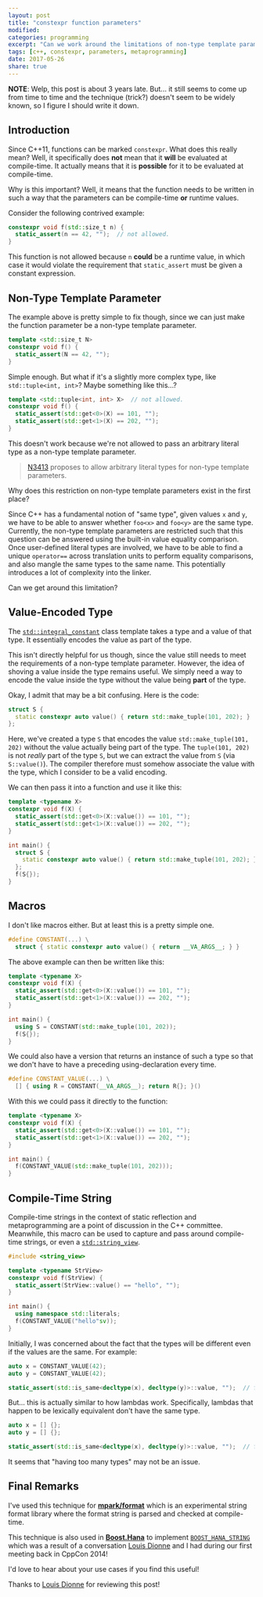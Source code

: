 ```yaml
---
layout: post
title: "constexpr function parameters"
modified:
categories: programming
excerpt: "Can we work around the limitations of non-type template parameters?"
tags: [c++, constexpr, parameters, metaprogramming]
date: 2017-05-26
share: true
---
```


__NOTE__: Welp, this post is about 3 years late. But... it still seems to come
up from time to time and the technique (trick?) doesn't seem to be widely known,
so I figure I should write it down.

## Introduction

Since C++11, functions can be marked `constexpr`. What does this really mean?
Well, it specifically does __not__ mean that it __will__ be evaluated at
compile-time. It actually means that it is __possible__ for it to be evaluated
at compile-time.

Why is this important? Well, it means that the function needs to be written in
such a way that the parameters can be compile-time __or__ runtime values.

Consider the following contrived example:

```c++
constexpr void f(std::size_t n) {
  static_assert(n == 42, "");  // not allowed.
}
```

This function is not allowed because `n`  __could__ be a runtime value, in which
case it would violate the requirement that `static_assert` must be given
a constant expression.

[constexpr]: http://en.cppreference.com/w/cpp/language/constexpr

## Non-Type Template Parameter

The example above is pretty simple to fix though, since we can just make the
function parameter be a non-type template parameter.

```c++
template <std::size_t N>
constexpr void f() {
  static_assert(N == 42, "");
}
```

Simple enough. But what if it's a slightly more complex type, like
`std::tuple<int, int>`? Maybe something like this...?

```c++
template <std::tuple<int, int> X>  // not allowed.
constexpr void f() {
  static_assert(std::get<0>(X) == 101, "");
  static_assert(std::get<1>(X) == 202, "");
}
```

This doesn't work because we're not allowed to pass an arbitrary literal type as
a non-type template parameter.

> [N3413][N3413] proposes to allow arbitrary literal types for non-type template
> parameters.

Why does this restriction on non-type template parameters exist in the first
place?

Since C++ has a fundamental notion of "same type", given values `x` and
`y`, we have to be able to answer whether `foo<x>` and `foo<y>` are the same
type. Currently, the non-type template parameters are restricted such that this
question can be answered using the built-in value equality comparison.
Once user-defined literal types are involved, we have to be able to find a
unique `operator==` across translation units to perform equality comparisons,
and also mangle the same types to the same name. This potentially introduces
a lot of complexity into the linker.

Can we get around this limitation?

[N3413]: http://open-std.org/JTC1/SC22/WG21/docs/papers/2012/n3413.html

## Value-Encoded Type

The [`std::integral_constant`][integral_constant] class template takes a type
and a value of that type. It essentially encodes the value as part of the type.

[integral_constant]: http://en.cppreference.com/w/cpp/types/integral_constant

This isn't directly helpful for us though, since the value still needs to meet
the requirements of a non-type template parameter. However, the idea of shoving
a value inside the type remains useful. We simply need a way to encode the value
inside the type without the value being __part__ of the type.

Okay, I admit that may be a bit confusing. Here is the code:

```c++
struct S {
  static constexpr auto value() { return std::make_tuple(101, 202); }
};
```

Here, we've created a type `S` that encodes the value
`std::make_tuple(101, 202)` without the value actually being part of the
type. The `tuple(101, 202)` is not _really_ part of the type `S`, but
we can extract the value from `S` (via `S::value()`). The compiler therefore
must somehow associate the value with the type, which I consider to be a
valid encoding.

We can then pass it into a function and use it like this:

```c++
template <typename X>
constexpr void f(X) {
  static_assert(std::get<0>(X::value()) == 101, "");
  static_assert(std::get<1>(X::value()) == 202, "");
}

int main() {
  struct S {
    static constexpr auto value() { return std::make_tuple(101, 202); }
  };
  f(S{});
}
```

## Macros

I don't like macros either. But at least this is a pretty simple one.

```c++
#define CONSTANT(...) \
  struct { static constexpr auto value() { return __VA_ARGS__; } }
```

The above example can then be written like this:

```c++
template <typename X>
constexpr void f(X) {
  static_assert(std::get<0>(X::value()) == 101, "");
  static_assert(std::get<1>(X::value()) == 202, "");
}

int main() {
  using S = CONSTANT(std::make_tuple(101, 202));
  f(S{});
}
```

We could also have a version that returns an instance of such a type so
that we don't have to have a preceding using-declaration every time.

```c++
#define CONSTANT_VALUE(...) \
  [] { using R = CONSTANT(__VA_ARGS__); return R{}; }()
```

With this we could pass it directly to the function:

```c++
template <typename X>
constexpr void f(X) {
  static_assert(std::get<0>(X::value()) == 101, "");
  static_assert(std::get<1>(X::value()) == 202, "");
}

int main() {
  f(CONSTANT_VALUE(std::make_tuple(101, 202)));
}
```

## Compile-Time String

Compile-time strings in the context of static reflection and metaprogramming are
a point of discussion in the C++ committee. Meanwhile, this macro can be used to
capture and pass around compile-time strings, or even a
[`std::string_view`][string_view].

[string_view]: http://en.cppreference.com/w/cpp/string/basic_string_view

```c++
#include <string_view>

template <typename StrView>
constexpr void f(StrView) {
  static_assert(StrView::value() == "hello", "");
}

int main() {
  using namespace std::literals;
  f(CONSTANT_VALUE("hello"sv));
}
```

Initially, I was concerned about the fact that the types will be different
even if the values are the same. For example:

```c++
auto x = CONSTANT_VALUE(42);
auto y = CONSTANT_VALUE(42);

static_assert(std::is_same<decltype(x), decltype(y)>::value, "");  // fail!
```

But... this is actually similar to how lambdas work. Specifically, lambdas
that happen to be lexically equivalent don't have the same type.

```c++
auto x = [] {};
auto y = [] {};

static_assert(std::is_same<decltype(x), decltype(y)>::value, "");  // fail!
```

It seems that "having too many types" may not be an issue.

## Final Remarks

I've used this technique for __[mpark/format]__ which is an experimental string
format library where the format string is parsed and checked at compile-time.

This technique is also used in __[Boost.Hana]__ to implement
[`BOOST_HANA_STRING`][hana-string] which was a result of a conversation
[Louis Dionne] and I had during our first meeting back in CppCon 2014!

I'd love to hear about your use cases if you find this useful!

Thanks to [Louis Dionne] for reviewing this post!

[mpark/format]: https://github.com/mpark/format
[Boost.Hana]: http://boostorg.github.io/hana
[hana-string]: https://github.com/boostorg/hana/blob/cae3fb3fb3f3f1d88a89fe88c3f15e6261a4fd3e/include/boost/hana/string.hpp#L101-L107
[Louis Dionne]: https://github.com/ldionne
